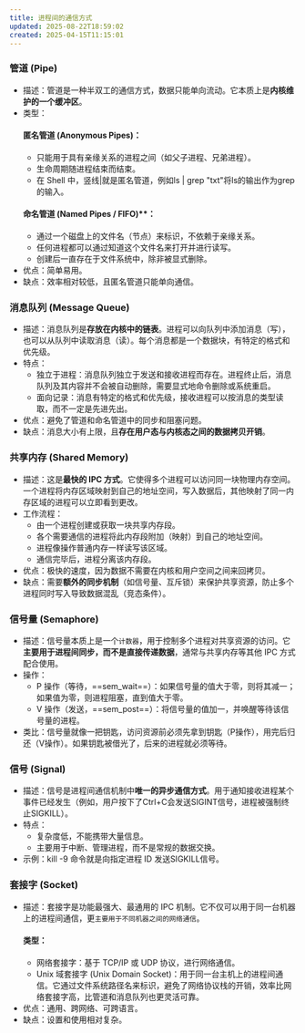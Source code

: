 ```yaml
---
title: 进程间的通信方式
updated: 2025-08-22T18:59:02
created: 2025-04-15T11:15:01
---
```


### 管道 (Pipe)
- 描述：管道是一种半双工的通信方式，数据只能单向流动。它本质上是**内核维护的一个缓冲区**。
- 类型：
  #### 匿名管道 (Anonymous Pipes)：
    - 只能用于具有亲缘关系的进程之间（如父子进程、兄弟进程）。
    - 生命周期随进程结束而结束。
    - 在 Shell 中，竖线\|就是匿名管道，例如ls \| grep "txt"将ls的输出作为grep的输入。
  #### 命名管道 (Named Pipes / FIFO)**：
    - 通过一个磁盘上的文件名（节点）来标识，不依赖于亲缘关系。
    - 任何进程都可以通过知道这个文件名来打开并进行读写。
    - 创建后一直存在于文件系统中，除非被显式删除。
- 优点：简单易用。
- 缺点：效率相对较低，且匿名管道只能单向通信。
### 消息队列 (Message Queue)
- 描述：消息队列是**存放在内核中的链表**。进程可以向队列中添加消息（写），也可以从队列中读取消息（读）。每个消息都是一个数据块，有特定的格式和优先级。
- 特点：
  - 独立于进程：消息队列独立于发送和接收进程而存在。进程终止后，消息队列及其内容并不会被自动删除，需要显式地命令删除或系统重启。
  - 面向记录：消息有特定的格式和优先级，接收进程可以按消息的类型读取，而不一定是先进先出。
- 优点：避免了管道和命名管道中的同步和阻塞问题。
- 缺点：消息大小有上限，且**存在用户态与内核态之间的数据拷贝开销**。
### 共享内存 (Shared Memory)
- 描述：这是**最快的 IPC 方式**。它使得多个进程可以访问同一块物理内存空间。一个进程将内存区域映射到自己的地址空间，写入数据后，其他映射了同一内存区域的进程可以立即看到更改。
- 工作流程：
  - 由一个进程创建或获取一块共享内存段。
  - 各个需要通信的进程将此内存段附加（映射）到自己的地址空间。
  - 进程像操作普通内存一样读写该区域。
  - 通信完毕后，进程分离该内存段。
- 优点：极快的速度，因为数据不需要在内核和用户空间之间来回拷贝。
- 缺点：需要**额外的同步机制**（如信号量、互斥锁）来保护共享资源，防止多个进程同时写入导致数据混乱（竞态条件）。
### 信号量 (Semaphore)
- 描述：信号量本质上是一个`计数器`，用于控制多个进程对共享资源的访问。它**主要用于进程间同步，而不是直接传递数据**，通常与共享内存等其他 IPC 方式配合使用。
- 操作：
  - P 操作（等待，==sem_wait==）：如果信号量的值大于零，则将其减一；如果值为零，则进程阻塞，直到值大于零。
  - V 操作（发送，==sem_post==）：将信号量的值加一，并唤醒等待该信号量的进程。
- 类比：信号量就像一把钥匙，访问资源前必须先拿到钥匙（P操作），用完后归还（V操作）。如果钥匙被借光了，后来的进程就必须等待。
### 信号 (Signal)
- 描述：信号是进程间通信机制中**唯一的异步通信方式**。用于通知接收进程某个事件已经发生（例如，用户按下了Ctrl+C会发送SIGINT信号，进程被强制终止SIGKILL）。
- 特点：
  - 复杂度低，不能携带大量信息。
  - 主要用于中断、管理进程，而不是常规的数据交换。
- 示例：kill -9 命令就是向指定进程 ID 发送SIGKILL信号。
###  套接字 (Socket)
- 描述：套接字是功能最强大、最通用的 IPC 机制。它不仅可以用于同一台机器上的进程间通信，更`主要用于不同机器之间的网络通信`。
  #### 类型：
  - 网络套接字：基于 TCP/IP 或 UDP 协议，进行网络通信。
  - Unix 域套接字 (Unix Domain Socket)：用于同一台主机上的进程间通信。它通过文件系统路径名来标识，避免了网络协议栈的开销，效率比网络套接字高，比管道和消息队列也更灵活可靠。
- 优点：通用、跨网络、可跨语言。
- 缺点：设置和使用相对复杂。
